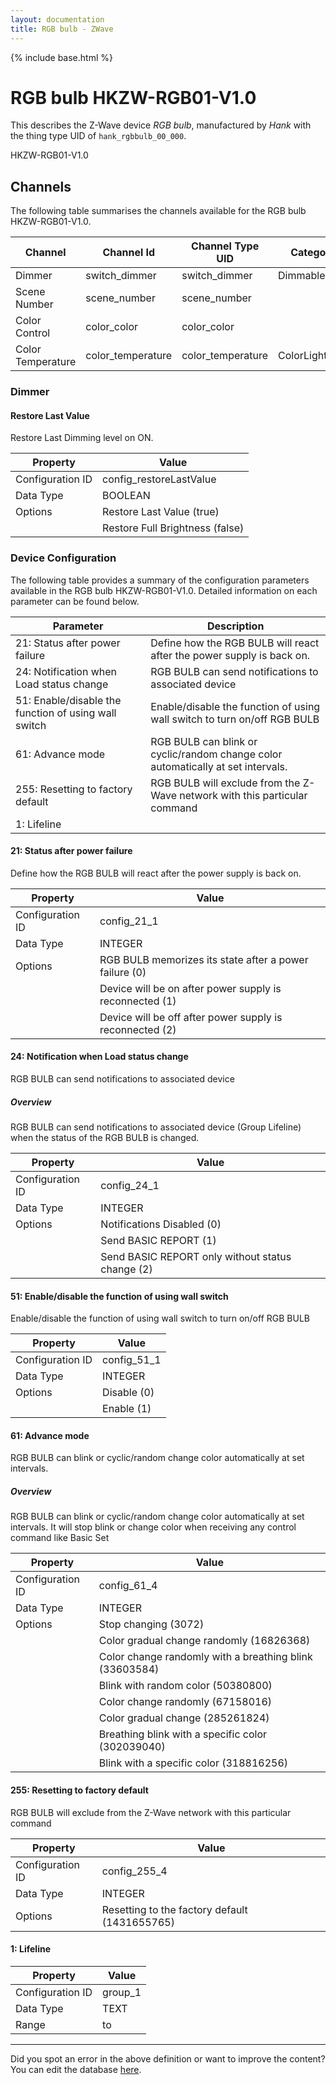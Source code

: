 ```yaml
---
layout: documentation
title: RGB bulb - ZWave
---
```


{% include base.html %}

# RGB bulb HKZW-RGB01-V1.0

This describes the Z-Wave device *RGB bulb*, manufactured by *Hank* with the thing type UID of ```hank_rgbbulb_00_000```. 

HKZW-RGB01-V1.0


## Channels
The following table summarises the channels available for the RGB bulb HKZW-RGB01-V1.0.

| Channel | Channel Id | Channel Type UID | Category | Item Type |
|---------|------------|------------------|----------|-----------|
| Dimmer | switch_dimmer | switch_dimmer | DimmableLight | Dimmer |
| Scene Number | scene_number | scene_number |  | Number |
| Color Control | color_color | color_color |  | Color |
| Color Temperature | color_temperature | color_temperature | ColorLight | Dimmer |


### Dimmer

#### Restore Last Value

Restore Last Dimming level on ON.


| Property         | Value    |
|------------------|----------|
| Configuration ID | config_restoreLastValue |
| Data Type        | BOOLEAN || Default Value | true |
| Options | Restore Last Value (true) |
|  | Restore Full Brightness (false) |


### Device Configuration
The following table provides a summary of the configuration parameters available in the RGB bulb HKZW-RGB01-V1.0.
Detailed information on each parameter can be found below.

| Parameter   | Description |
|-------------|-------------|
| 21: Status after power failure | Define how the RGB BULB will react after the power supply is back on. |
| 24: Notification when Load status change | RGB BULB can send notifications to associated device |
| 51: Enable/disable the function of using wall switch | Enable/disable the function of using wall switch to turn on/off RGB BULB |
| 61: Advance mode | RGB BULB can blink or cyclic/random change color automatically at set intervals. |
| 255: Resetting to factory default | RGB BULB will exclude from the Z-Wave network with this particular command |
| 1: Lifeline |  |


#### 21: Status after power failure

Define how the RGB BULB will react after the power supply is back on.


| Property         | Value    |
|------------------|----------|
| Configuration ID | config_21_1 |
| Data Type        | INTEGER || Default Value | 0 |
| Options | RGB BULB memorizes its state after a power failure (0) |
|  | Device will be on after power supply is reconnected (1) |
|  | Device will be off after power supply is reconnected (2) |


#### 24: Notification when Load status change

RGB BULB can send notifications to associated device  


##### Overview 

RGB BULB can send notifications to associated device (Group Lifeline) when the status of the RGB BULB is changed.


| Property         | Value    |
|------------------|----------|
| Configuration ID | config_24_1 |
| Data Type        | INTEGER || Default Value | 1 |
| Options | Notifications Disabled (0) |
|  | Send BASIC REPORT (1) |
|  | Send BASIC REPORT only without status change (2) |


#### 51: Enable/disable the function of using wall switch

Enable/disable the function of using wall switch to turn on/off RGB BULB


| Property         | Value    |
|------------------|----------|
| Configuration ID | config_51_1 |
| Data Type        | INTEGER || Default Value | 0 |
| Options | Disable (0) |
|  | Enable (1) |


#### 61: Advance mode

RGB BULB can blink or cyclic/random change color automatically at set intervals.  


##### Overview 

RGB BULB can blink or cyclic/random change color automatically at set intervals. It will stop blink or change color when receiving any control command like Basic Set


| Property         | Value    |
|------------------|----------|
| Configuration ID | config_61_4 |
| Data Type        | INTEGER || Default Value | 3072 |
| Options | Stop changing (3072) |
|  | Color gradual change randomly (16826368) |
|  | Color change randomly with a breathing blink (33603584) |
|  | Blink with random color (50380800) |
|  | Color change randomly (67158016) |
|  | Color gradual change (285261824) |
|  | Breathing blink with a specific color (302039040) |
|  | Blink with a specific color (318816256) |


#### 255: Resetting to factory default

RGB BULB will exclude from the Z-Wave network with this particular command


| Property         | Value    |
|------------------|----------|
| Configuration ID | config_255_4 |
| Data Type        | INTEGER || Default Value | 1 |
| Options | Resetting to the factory default (1431655765) |


#### 1: Lifeline


| Property         | Value    |
|------------------|----------|
| Configuration ID | group_1 |
| Data Type        | TEXT |
| Range |  to  |


---

Did you spot an error in the above definition or want to improve the content?
You can edit the database [here](http://www.cd-jackson.com/index.php/zwave/zwave-device-database/zwave-device-list/devicesummary/598).
